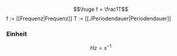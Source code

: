 $$\huge f = \frac1T$$
f := [[Frequenz|Frequenz]]
T := [[./Periodendauer|Periodendauer]]
### Einheit
$$Hz = s^{-1}$$
